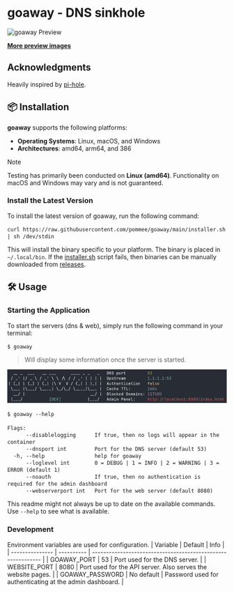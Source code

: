 # goaway - DNS sinkhole

![goaway Preview](./resources/dashboard.png)

**[More preview images](./resources/)**

## Acknowledgments

Heavily inspired by [pi-hole](https://github.com/pi-hole/pi-hole).

## 📦 Installation

**goaway** supports the following platforms:

- **Operating Systems**: Linux, macOS, and Windows
- **Architectures**: amd64, arm64, and 386

> [!NOTE]
> Testing has primarily been conducted on **Linux (amd64)**.
> Functionality on macOS and Windows may vary and is not guaranteed.

### Install the Latest Version

To install the latest version of goaway, run the following command:

```shell
curl https://raw.githubusercontent.com/pommee/goaway/main/installer.sh | sh /dev/stdin
```

This will install the binary specific to your platform.
The binary is placed in `~/.local/bin`.
If the [installer.sh](https://github.com/pommee/goaway/blob/main/installer.sh) script fails, then binaries can be manually downloaded from [releases](https://github.com/pommee/goaway/releases).

## 🛠 Usage

### Starting the Application

To start the servers (dns & web), simply run the following command in your terminal:

```console
$ goaway
```

> Will display some information once the server is started.

![started](./resources/started.png)

```console
$ goaway --help

Flags:
      --disablelogging      If true, then no logs will appear in the container
      --dnsport int         Port for the DNS server (default 53)
  -h, --help                help for goaway
      --loglevel int        0 = DEBUG | 1 = INFO | 2 = WARNING | 3 = ERROR (default 1)
      --noauth              If true, then no authentication is required for the admin dashboard
      --webserverport int   Port for the web server (default 8080)
```

This readme might not always be up to date on the available commands.  
Use `--help` to see what is available.

### Development

Environment variables are used for configuration.
| Variable        | Default    | Info                                                         |
| --------------- | ---------- | ------------------------------------------------------------ |
| GOAWAY_PORT     | 53         | Port used for the DNS server.                                |
| WEBSITE_PORT    | 8080       | Port used for the API server. Also serves the website pages. |
| GOAWAY_PASSWORD | No default | Password used for authenticating at the admin dashboard.     |
